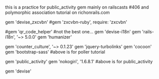 this is a practice for public_activity gem mainly on railscasts #406 and polymorphic association tutorial on richonrails.com

gem 'devise_zxcvbn'
#gem 'zxcvbn-ruby', require: 'zxcvbn'

#gem 'qr_code_helper' #not the best one...
gem 'devise-i18n'
gem 'rails-i18n', '~> 5.0.0'
gem 'humanizer'

gem 'counter_culture', '~> 0.1.23'
gem 'jquery-turbolinks'
gem 'cocoon'
gem 'bootstrap-sass'
#above is for poller tutorial

gem 'public_activity'
gem 'nokogiri', '1.6.8.1'
#above is for public_activity

gem 'devise'
